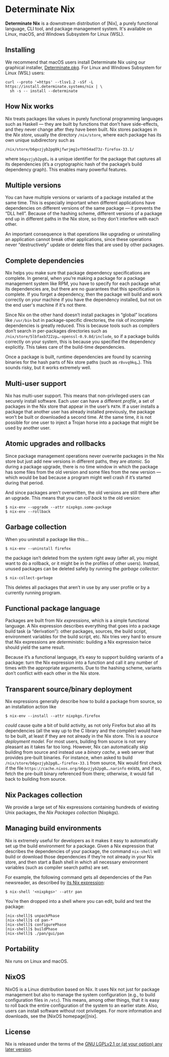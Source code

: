 # Determinate Nix

**Determinate Nix** is a downstream distribution of [Nix], a purely functional language, CLI tool, and package management system.
It's available on Linux, macOS, and Windows Subsystem for Linux (WSL).

## Installing

We recommend that macOS users install Determinate Nix using our graphical installer, [Determinate.pkg][pkg].
For Linux and Windows Subsystem for Linux (WSL) users:

```console
curl --proto '=https' --tlsv1.2 -sSf -L https://install.determinate.systems/nix | \
  sh -s -- install --determinate
```

## How Nix works

Nix treats packages like values in purely functional programming languages
such as Haskell — they are built by functions that don’t have
side-effects, and they never change after they have been built.  Nix
stores packages in the _Nix store_, usually the directory
`/nix/store`, where each package has its own unique subdirectory such
as

    /nix/store/b6gvzjyb2pg0kjfwrjmg1vfhh54ad73z-firefox-33.1/

where `b6gvzjyb2pg0…` is a unique identifier for the package that
captures all its dependencies (it’s a cryptographic hash of the
package’s build dependency graph).  This enables many powerful
features.

## Multiple versions

You can have multiple versions or variants of a package
installed at the same time.  This is especially important when
different applications have dependencies on different versions of the
same package — it prevents the “DLL hell”.  Because of the hashing
scheme, different versions of a package end up in different paths in
the Nix store, so they don’t interfere with each other.

An important consequence is that operations like upgrading or
uninstalling an application cannot break other applications, since
these operations never “destructively” update or delete files that are
used by other packages.

## Complete dependencies

Nix helps you make sure that package dependency specifications are
complete.  In general, when you’re making a package for a package
management system like RPM, you have to specify for each package what
its dependencies are, but there are no guarantees that this
specification is complete.  If you forget a dependency, then the
package will build and work correctly on _your_ machine if you have
the dependency installed, but not on the end user's machine if it's
not there.

Since Nix on the other hand doesn’t install packages in “global”
locations like `/usr/bin` but in package-specific directories, the
risk of incomplete dependencies is greatly reduced.  This is because
tools such as compilers don’t search in per-packages directories such
as `/nix/store/5lbfaxb722zp…-openssl-0.9.8d/include`, so if a package
builds correctly on your system, this is because you specified the
dependency explicitly. This takes care of the build-time dependencies.

Once a package is built, runtime dependencies are found by scanning
binaries for the hash parts of Nix store paths (such as `r8vvq9kq…`).
This sounds risky, but it works extremely well.

## Multi-user support

Nix has multi-user support.  This means that non-privileged users can
securely install software.  Each user can have a different _profile_,
a set of packages in the Nix store that appear in the user’s `PATH`.
If a user installs a package that another user has already installed
previously, the package won’t be built or downloaded a second time.
At the same time, it is not possible for one user to inject a Trojan
horse into a package that might be used by another user.

## Atomic upgrades and rollbacks

Since package management operations never overwrite packages in the
Nix store but just add new versions in different paths, they are
_atomic_.  So during a package upgrade, there is no time window in
which the package has some files from the old version and some files
from the new version — which would be bad because a program might well
crash if it’s started during that period.

And since packages aren’t overwritten, the old versions are still
there after an upgrade.  This means that you can _roll back_ to the
old version:

```console
$ nix-env --upgrade --attr nixpkgs.some-package
$ nix-env --rollback
```

## Garbage collection

When you uninstall a package like this…

```console
$ nix-env --uninstall firefox
```

the package isn’t deleted from the system right away (after all, you
might want to do a rollback, or it might be in the profiles of other
users).  Instead, unused packages can be deleted safely by running the
_garbage collector_:

```console
$ nix-collect-garbage
```

This deletes all packages that aren’t in use by any user profile or by
a currently running program.

## Functional package language

Packages are built from _Nix expressions_, which is a simple
functional language.  A Nix expression describes everything that goes
into a package build task (a “derivation”): other packages, sources,
the build script, environment variables for the build script, etc.
Nix tries very hard to ensure that Nix expressions are
_deterministic_: building a Nix expression twice should yield the same
result.

Because it’s a functional language, it’s easy to support
building variants of a package: turn the Nix expression into a
function and call it any number of times with the appropriate
arguments.  Due to the hashing scheme, variants don’t conflict with
each other in the Nix store.

## Transparent source/binary deployment

Nix expressions generally describe how to build a package from
source, so an installation action like

```console
$ nix-env --install --attr nixpkgs.firefox
```

_could_ cause quite a bit of build activity, as not only Firefox but
also all its dependencies (all the way up to the C library and the
compiler) would have to be built, at least if they are not already in the
Nix store.  This is a _source deployment model_.  For most users,
building from source is not very pleasant as it takes far too long.
However, Nix can automatically skip building from source and instead
use a _binary cache_, a web server that provides pre-built
binaries. For instance, when asked to build
`/nix/store/b6gvzjyb2pg0…-firefox-33.1` from source, Nix would first
check if the file `https://cache.nixos.org/b6gvzjyb2pg0….narinfo`
exists, and if so, fetch the pre-built binary referenced from there;
otherwise, it would fall back to building from source.

## Nix Packages collection

We provide a large set of Nix expressions containing hundreds of
existing Unix packages, the _Nix Packages collection_ (Nixpkgs).

## Managing build environments

Nix is extremely useful for developers as it makes it easy to
automatically set up the build environment for a package. Given a Nix
expression that describes the dependencies of your package, the
command `nix-shell` will build or download those dependencies if
they’re not already in your Nix store, and then start a Bash shell in
which all necessary environment variables (such as compiler search
paths) are set.

For example, the following command gets all dependencies of the
Pan newsreader, as described by [its
Nix expression](https://github.com/NixOS/nixpkgs/blob/master/pkgs/applications/networking/newsreaders/pan/default.nix):

```console
$ nix-shell '<nixpkgs>' --attr pan
```

You’re then dropped into a shell where you can edit, build and test
the package:

```console
[nix-shell]$ unpackPhase
[nix-shell]$ cd pan-*
[nix-shell]$ configurePhase
[nix-shell]$ buildPhase
[nix-shell]$ ./pan/gui/pan
```

## Portability

Nix runs on Linux and macOS.

## NixOS

NixOS is a Linux distribution based on Nix.  It uses Nix not just for
package management but also to manage the system configuration (e.g.,
to build configuration files in `/etc`).  This means, among other
things, that it is easy to roll back the entire configuration of the
system to an earlier state.  Also, users can install software without
root privileges.  For more information and downloads, see the [NixOS
homepage][nix].

## License

Nix is released under the terms of the [GNU LGPLv2.1 or (at your
option) any later
version][license].

[license]: http://www.gnu.org/licenses/old-licenses/lgpl-2.1.html
[pkg]: https://install.determinate.systems/determinate-pkg/stable/Universal
[site]: https://nixos.org
